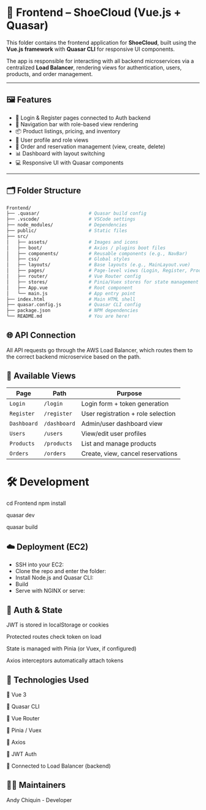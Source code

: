 # 🎨 Frontend – ShoeCloud (Vue.js + Quasar)

This folder contains the frontend application for **ShoeCloud**, built using the **Vue.js framework** with **Quasar CLI** for responsive UI components.

The app is responsible for interacting with all backend microservices via a centralized **Load Balancer**, rendering views for authentication, users, products, and order management.

---

## 🖼️ Features

- 🔐 Login & Register pages connected to Auth backend
- 🧭 Navigation bar with role-based view rendering
- 📦 Product listings, pricing, and inventory
- 🧑 User profile and role views
- 🧾 Order and reservation management (view, create, delete)
- 📊 Dashboard with layout switching
- 💻 Responsive UI with Quasar components

---

## 🗂️ Folder Structure

```bash
Frontend/
├── .quasar/                  # Quasar build config
├── .vscode/                  # VSCode settings
├── node_modules/             # Dependencies
├── public/                   # Static files
├── src/
│   ├── assets/               # Images and icons
│   ├── boot/                 # Axios / plugins boot files
│   ├── components/           # Reusable components (e.g., NavBar)
│   ├── css/                  # Global styles
│   ├── layouts/              # Base layouts (e.g., MainLayout.vue)
│   ├── pages/                # Page-level views (Login, Register, Products, etc.)
│   ├── router/               # Vue Router config
│   ├── stores/               # Pinia/Vuex stores for state management
│   ├── App.vue               # Root component
│   └── main.js               # App entry point
├── index.html                # Main HTML shell
├── quasar.config.js          # Quasar CLI config
├── package.json              # NPM dependencies
└── README.md                 # You are here!

```

##  🌐 API Connection
All API requests go through the AWS Load Balancer, which routes them to the correct backend microservice based on the path.


## 🧪 Available Views
| Page        | Path         | Purpose                            |
| ----------- | ------------ | ---------------------------------- |
| `Login`     | `/login`     | Login form + token generation      |
| `Register`  | `/register`  | User registration + role selection |
| `Dashboard` | `/dashboard` | Admin/user dashboard view          |
| `Users`     | `/users`     | View/edit user profiles            |
| `Products`  | `/products`  | List and manage products           |
| `Orders`    | `/orders`    | Create, view, cancel reservations  |

# 🛠️ Development
cd Frontend
npm install

quasar dev

quasar build

## ☁️ Deployment (EC2)
- SSH into your EC2:
- Clone the repo and enter the folder:
- Install Node.js and Quasar CLI:
- Build
- Serve with NGINX or serve:

## 🔐 Auth & State
JWT is stored in localStorage or cookies

Protected routes check token on load

State is managed with Pinia (or Vuex, if configured)

Axios interceptors automatically attach tokens

## 🧩 Technologies Used
🧱 Vue 3

🎨 Quasar CLI

🚀 Vue Router

💾 Pinia / Vuex

🧪 Axios

🧭 JWT Auth

🐳 Connected to Load Balancer (backend)

## 👨‍💻 Maintainers
 Andy Chiquin - Developer 